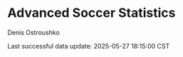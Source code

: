 # Advanced Soccer Statistics
Denis Ostroushko

<!-- gfm -->

Last successful data update: 2025-05-27 18:15:00 CST
